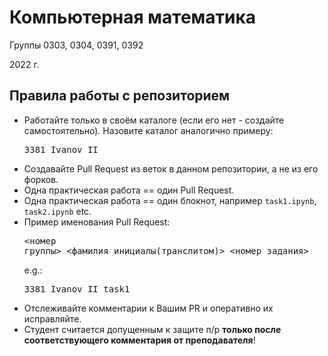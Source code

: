  # Компьютерная математика
Группы 0303, 0304, 0391, 0392

2022 г.

## Правила работы с репозиторием

  - Работайте только в своём каталоге (если его нет - создайте самостоятельно). Назовите каталог аналогично примеру:<pre>3381\_Ivanov\_II</pre>
  - Создавайте Pull Request из веток в данном репозитории, а не из его форков.
  - Одна практическая работа == один Pull Request.
  - Одна практическая работа == один блокнот, например `task1.ipynb`, `task2.ipynb` etc.
  - Пример именования Pull Request: <pre><номер группы>\_<фамилия_инициалы(транслитом)>\_<номер_задания></pre> e.g.: <pre>3381\_Ivanov\_II\_task1</pre>
  - Отслеживайте комментарии к Вашим PR и оперативно их исправляйте.
  - Студент считается допущенным к защите п/р **только после соответствующего комментария от преподавателя**!

